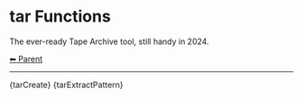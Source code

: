 # tar Functions

The ever-ready Tape Archive tool, still handy in 2024.

<!-- TEMPLATE header 2 -->
[⬅ Parent ](../)
<hr />

{tarCreate}
{tarExtractPattern}
